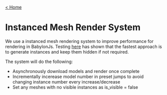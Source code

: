 [< Home](/)

# Instanced Mesh Render System

We use a instanced mesh rendering system to improve performance for rendering in BabylonJs. Testing [here](babylonJsMeshInvestig.md) has shown that the fastest approach is to generate instances and keep them hidden if not required. 

The system will do the following:
- Asynchronously download models and render once complete
- Incrementally incerease model number in preset jumps to avoid changing instance number every increase/decrease
- Set any meshes with no visible instances as is_visible = false